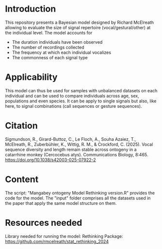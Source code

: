 #  Introduction

This repository presents a Bayesian model designed by Richard McElreath allowing to evaluate the size of signal repertoire (vocal/gestural/other) at the individual level.
The model accounts for 
  - The duration individuals have been observed
  - The number of recordings collected
  - The frequency at which each individual vocalizes
  - The commonness of each signal type

#  Applicability
This model can thus be used for samples with unbalanced datasets on each individual and can be used to compare individuals across age, sex, populations and even species. 
It can be apply to single signals but also, like here, to signal combinations (call sequences or gesture sequences). 

#  Citation
Sigmundson, R., Girard-Buttoz, C., Le Floch, A., Souha Azaiez, T., McElreath, R., Zuberbühler, K., Wittig, R. M., & Crockford, C. (2025). Vocal sequence diversity and length remain stable across ontogeny in a catarrhine monkey (Cercocebus atys). Communications Biology, 8:465. https://doi.org/10.1038/s42003-025-07922-2

#  Content
The script: "Mangabey ontogeny Model Rethinking version.R" provides the code for the model.
The "input" folder comprises all the datasets used in the paper that apply the same model structure on them.  

#  Resources needed
Library needed for running the model: Rethinking Package: https://github.com/rmcelreath/stat_rethinking_2024
